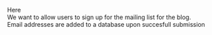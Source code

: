 Here
<br/>
We want to allow users to sign up for the mailing list for the blog.
<br/>
Email addresses are added to a database upon succesfull submission 